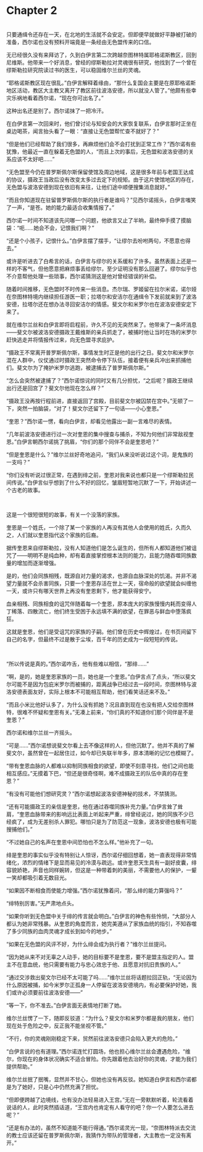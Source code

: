 # Chapter 2

<br>
只要通缉令还存在一天，在北地的生活就不会安定。但即便早就做好平静被打破的准备，西尔诺也没有预料开端竟是一条经由无色盟传来的口信。

无已经很久没有来拜访了，久到白伊言第二次跨越奈图林特属耶格诺斯教区，回到尼维斯。他带来一个好消息，曾经的缪斯勒拉对灵魂很有研究，他找到了一个曾在缪斯勒拉研究院读过书的医生，可以稳固维尔兰丝的灵魂。

“耶格诺斯教区现在很乱。”白伊言解释着缘由，“那什么复国会主要是在原耶格诺斯地区活动，教区大主教又离开了教区前往波洛安德，所以就没人管了。”他颇有些幸灾乐祸地看着西尔诺，“现在你可出名了。”

这种出名还是别了。西尔诺抹了一把冷汗。

在白伊言第一次回来时，他们曾讨论与知安会的大家恢复联系，白伊言那时正坐在桌边喝茶，闻言抬头看了一眼：“直接让无色盟帮忙查不就好了？”

“但是他们已经帮助了我们很多，再麻烦他们会不会打扰到正常工作？”西尔诺有些犹豫，他最近一直在躲着无色盟的人，“而且上次的事后，无色盟和波洛安德的关系应该不太好吧……”

“无色盟至今仍在普罗斯佩尔斯保留使馆及周边地域，这是很多年前与老国王达成的协议，摄政王当政后没有改变太多过去定下的规矩。由于这片使馆地区的存在，无色盟与波洛安德到现在依旧有来往，让他们途中顺便搜集消息就好。”

“而且你知道现在驻留普罗斯佩尔斯的执行者是谁吗？”见西尔诺摇头，白伊言嗤笑了一声，“是苍。她的能力最适合收集情报了。”

西尔诺一时间不知道该先问哪一个问题，他欲言又止了半晌，最终伸手摸了摸脑袋：“呃……她会不会，记恨我们啊？”

“还是个小孩子，记恨什么。”白伊言摆了摆手，“让缪尔去吩咐两句，不愿意也得去。”

或许是听进去了白希言的话，白伊言与缪尔的关系缓和了许多。虽然表面上还是一样的不客气，但他愿意把麻烦事丢给缪尔，至少证明没有那么回避了。缪尔似乎也不介意帮他处理一些琐事，西尔诺猜测这是他对曾经错误的补偿。

随着时间推移，无色盟时不时传来一些消息。杰尔瑞、罗姬留在拉尔米诺，诺尔娅在奈图林特境内继续担任游医一职；拉塔尔和安洁尔在通缉令下发前就来到了波洛安德，拉塔尔还在想办法寻回安洁尔的情感。斐文尔和米罗尔也在波洛安德安定下来了。

就在维尔兰丝和白伊言即将启程前，许久不见的无突然来了。他带来了一条坏消息——斐文尔被波洛安德摄政王戴维斯的亲兵抓走了，被捕时他让当时在场的米罗尔赶快逃走并将情报传过来，向无色盟寻求庇护。

“摄政王不常离开普罗斯佩尔斯，事情发生时正是他的出行之日。斐文尔和米罗尔混在人群中，仪仗通过时摄政王突然命令停下队伍，接着便有亲兵冲出来抓捕他们。斐文尔为了掩护米罗尔逃跑，被逮捕去了普罗斯佩尔斯。”

“怎么会突然被逮捕了？”西尔诺惊诧的同时又有几分担忧，“之后呢？摄政王继续出行还是回宫了？斐文尔他现在怎么样？”

“摄政王没再按行程前进，直接返回了宫殿，目前斐文尔被囚禁在宫中。”无顿了一下，突然一拍脑袋，“对了！斐文尔还留下了一句话——小心奎恩。”

“奎恩？”西尔诺一愣，看向白伊言，却看见他露出一副一言难尽的表情。

“几年前波洛安德进行过一次对奎恩的集中搜查与捕杀，不知为何他们非常敌视奎恩。”白伊言朝西尔诺挑了挑眉，“你们的那个同伴不会是奎恩吧？”

“但是奎恩是什么？”维尔兰丝好奇地追问，“我们从来没听说过这个词，是鬼族的一支吗？”

“你们没有听说过很正常，在遇到绯之前，奎恩对我来说也都只是一个缪斯勒拉民间传说。”白伊言似乎想到了什么不好的回忆，皱眉短暂地沉默了一下，开始讲述一个古老的故事。

<br>

这是一个很短很短的故事，有关一个没落的家族。

奎恩是一个姓氏，一个除了某一个家族的人再没有其他人会使用的姓氏，久而久之，人们就以奎恩指代这个家族的后裔。

据传奎恩来自缪斯勒拉，没有人知道他们是怎么诞生的，但所有人都知道他们被诅咒了——明明不是纯血种，却有着直接掌控根本法则的能力，且能力随吞噬同族数量的增加而逐渐增强。

是的，他们会同族相残，既源自对力量的渴求，也源自血脉深处的饥渴。并非不渴望力量就不会杀害同族，只要一个奎恩存活在世上一天，宿命般的欲望就会纠缠他一天，或许只有哪天世界上再没有奎恩剩下，他才能获得安宁。

血亲相残、同族相食的诅咒伴随着每一个奎恩，原本庞大的家族慢慢内耗而变得人丁稀落、四散流亡，他们终生受困于永远填不满的欲望，在罪恶与鲜血中堕落疯狂。

这就是奎恩，他们是受诅咒的家族的子嗣。他们曾在历史中辉煌过，在书页间留下自己的名字，但最终不过是散于尘埃，百千年的历史成为一段短短的传说。

<br>

“所以传说是真的。”西尔诺咋舌，他有些难以相信，“那绯……”

“啊，是的，她是奎恩家族的一员，她也是一个奎恩。”白伊言点了点头，“所以斐文尔可能不是因为包庇米罗尔而被捕的，距离战争已经过去一段时间，奈图林特与波洛安德表面友好，实际上根本不可能相互帮助，他们看笑话还来不及。”

“而且小米比他好认多了，为什么没有抓她？况且直到现在也没有把人交给奈图林特，很难不怀疑和奎恩有关。”无凑上前来，“你们真的不知道你们那个同伴是不是奎恩？”

西尔诺和维尔兰丝一齐摇头。

“可是……”西尔诺想说斐文尔看上去不像这样的人，但他沉默了。他并不真的了解斐文尔，虽然曾在一起居住过，如今却已失联半年多，原本清晰的记忆也模糊了。

“带有奎恩血脉的人都难以抑制同族相食的欲望，即使不刻意寻找，他们之间也能相互感应。”无摸着下巴，“但还是很奇怪啊，难不成摄政王的队伍中真的存在奎恩？”

“有没有可能他们想研究灵？”西尔诺想起波洛安德神秘的技术，不禁猜测。

“还有可能摄政王的亲信是奎恩，他在通过吞噬同族补充力量。”白伊言耸了耸肩，“奎恩血脉带来的影响远比表面上听起来严重，绯曾经说过，她的同族不少已经疯了，成为无差别杀人罪犯。哪怕只是为了防范这一现象，波洛安德也极有可能搜捕他们。”

“不过她自己的名声在奎恩中间恐怕也不怎么样。”他补充了一句。

绯是奎恩的事实似乎没有特别让人惊讶，西尔诺仔细回想着，她一直表现得非常情绪化，浓烈的情绪下是显而易见的冷漠与疏远。或许奎恩天生具有一副好皮囊，绯容貌娇艳，声音也同样婉转，但这是一种带着刺的美丽，不需要他人的保护，一颦一笑却都吸引着无数目光。

“如果因不断相食而使能力增强。”西尔诺犹豫着问，“那么绯的能力算强吗？”

“绯特别厉害。”无严肃地点头。

“如果你听到无色盟中关于绯的传言就会明白。”白伊言的神色有些怜悯，“大部分人都认为她非常残暴。从奎恩的角度而言，她完美遵从了家族血统的指引，不知吞噬了多少同族的血肉灵魂才成长到如今的地步。”

“如果在无色盟的风评不好，为什么绯会成为执行者？”维尔兰丝提问。

“因为她从来不对无辜之人动手，她的目标要不是奎恩，要不是盟主指定的人。盟主不在意血统，他只需要有能力与忠心效忠于他、且愿意对抗旧贵族的人。”

“通过交涉救出斐文尔已经不太可能了吗……”维尔兰丝将话题拉回正轨，“无论因为什么原因被捕，如今米罗尔正孤身一人停留在波洛安德境内，有必要保护好她，我们或许必须要前往波洛安德——”

“等一下，你不准去。”白伊言面无表情地打断了她。

维尔兰丝愣了一下，随即反驳道：“为什么？斐文尔和米罗尔都是我的朋友，他们现在处于危险之中，反正我不能坐视不管。”

“不行，你的灵魂刚刚稳定下来，贸然前往波洛安德只会陷入更大的危险。”

“白伊言说的也有道理。”西尔诺连忙打圆场，他也担心维尔兰丝会遭遇危险，“维尔，你现在的身体状况确实不适合冒险。你先跟着他去治好你的灵魂，才能为我们提供帮助。”

维尔兰丝抿了抿嘴，显然并不甘心，但她也没有再反驳。她知道白伊言和西尔诺都是为了她好，只是心中仍然充满了担忧。

“但即便跨越了边境线，也有没办法轻易进入王宫。”无在一旁默默听着，轮流看着说话的人，此时突然插话道，“王宫内也肯定有人看守的吧？你一个人要怎么进去呢？”

“还是有办法的，虽然不知道能不能行得通。”西尔诺灵光一现，“奈图林特派去交流的教士应该还留在普罗斯佩尔斯，我猜作为带队的管理者，大主教也一定没有离开。”
